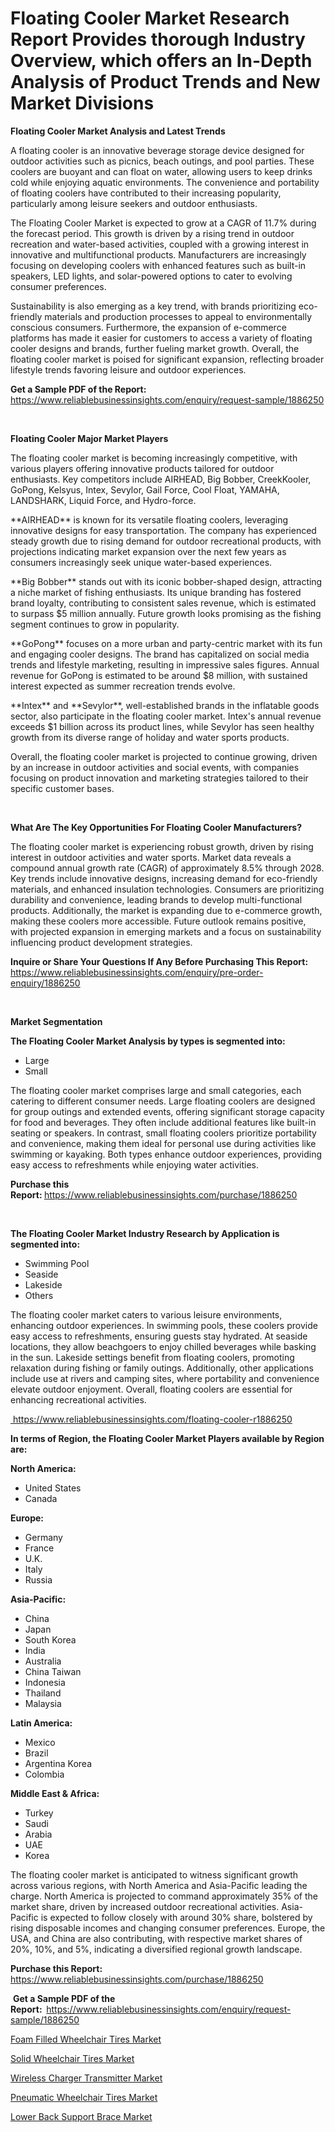 <p><h1>Floating Cooler Market Research Report Provides thorough Industry Overview, which offers an In-Depth Analysis of Product Trends and New Market Divisions</h1></p><p><strong>Floating Cooler Market Analysis and Latest Trends</strong></p>
<p><p>A floating cooler is an innovative beverage storage device designed for outdoor activities such as picnics, beach outings, and pool parties. These coolers are buoyant and can float on water, allowing users to keep drinks cold while enjoying aquatic environments. The convenience and portability of floating coolers have contributed to their increasing popularity, particularly among leisure seekers and outdoor enthusiasts.</p><p>The Floating Cooler Market is expected to grow at a CAGR of 11.7% during the forecast period. This growth is driven by a rising trend in outdoor recreation and water-based activities, coupled with a growing interest in innovative and multifunctional products. Manufacturers are increasingly focusing on developing coolers with enhanced features such as built-in speakers, LED lights, and solar-powered options to cater to evolving consumer preferences. </p><p>Sustainability is also emerging as a key trend, with brands prioritizing eco-friendly materials and production processes to appeal to environmentally conscious consumers. Furthermore, the expansion of e-commerce platforms has made it easier for customers to access a variety of floating cooler designs and brands, further fueling market growth. Overall, the floating cooler market is poised for significant expansion, reflecting broader lifestyle trends favoring leisure and outdoor experiences.</p></p>
<p><strong>Get a Sample PDF of the Report:&nbsp;</strong> <a href="https://www.reliablebusinessinsights.com/enquiry/request-sample/1886250?utm_campaign=60&utm_medium=2&utm_source=Github&utm_content=ia&utm_term=09022025&utm_id=floating-cooler">https://www.reliablebusinessinsights.com/enquiry/request-sample/1886250</a></p>
<p>&nbsp;</p>
<p><strong>Floating Cooler Major Market Players</strong></p>
<p><p>The floating cooler market is becoming increasingly competitive, with various players offering innovative products tailored for outdoor enthusiasts. Key competitors include AIRHEAD, Big Bobber, CreekKooler, GoPong, Kelsyus, Intex, Sevylor, Gail Force, Cool Float, YAMAHA, LANDSHARK, Liquid Force, and Hydro-force.</p><p>**AIRHEAD** is known for its versatile floating coolers, leveraging innovative designs for easy transportation. The company has experienced steady growth due to rising demand for outdoor recreational products, with projections indicating market expansion over the next few years as consumers increasingly seek unique water-based experiences.</p><p>**Big Bobber** stands out with its iconic bobber-shaped design, attracting a niche market of fishing enthusiasts. Its unique branding has fostered brand loyalty, contributing to consistent sales revenue, which is estimated to surpass $5 million annually. Future growth looks promising as the fishing segment continues to grow in popularity.</p><p>**GoPong** focuses on a more urban and party-centric market with its fun and engaging cooler designs. The brand has capitalized on social media trends and lifestyle marketing, resulting in impressive sales figures. Annual revenue for GoPong is estimated to be around $8 million, with sustained interest expected as summer recreation trends evolve.</p><p>**Intex** and **Sevylor**, well-established brands in the inflatable goods sector, also participate in the floating cooler market. Intex's annual revenue exceeds $1 billion across its product lines, while Sevylor has seen healthy growth from its diverse range of holiday and water sports products.</p><p>Overall, the floating cooler market is projected to continue growing, driven by an increase in outdoor activities and social events, with companies focusing on product innovation and marketing strategies tailored to their specific customer bases.</p></p>
<p>&nbsp;</p>
<p><strong>What Are The Key Opportunities For Floating Cooler Manufacturers?</strong></p>
<p><p>The floating cooler market is experiencing robust growth, driven by rising interest in outdoor activities and water sports. Market data reveals a compound annual growth rate (CAGR) of approximately 8.5% through 2028. Key trends include innovative designs, increasing demand for eco-friendly materials, and enhanced insulation technologies. Consumers are prioritizing durability and convenience, leading brands to develop multi-functional products. Additionally, the market is expanding due to e-commerce growth, making these coolers more accessible. Future outlook remains positive, with projected expansion in emerging markets and a focus on sustainability influencing product development strategies. </p></p>
<p><strong>Inquire or Share Your Questions If Any Before Purchasing This Report:</strong> <a href="https://www.reliablebusinessinsights.com/enquiry/pre-order-enquiry/1886250?utm_campaign=60&utm_medium=2&utm_source=Github&utm_content=ia&utm_term=09022025&utm_id=floating-cooler">https://www.reliablebusinessinsights.com/enquiry/pre-order-enquiry/1886250</a></p>
<p>&nbsp;</p>
<p><strong>Market Segmentation</strong></p>
<p><strong>The Floating Cooler Market Analysis by types is segmented into:</strong></p>
<p><ul><li>Large</li><li>Small</li></ul></p>
<p><p>The floating cooler market comprises large and small categories, each catering to different consumer needs. Large floating coolers are designed for group outings and extended events, offering significant storage capacity for food and beverages. They often include additional features like built-in seating or speakers. In contrast, small floating coolers prioritize portability and convenience, making them ideal for personal use during activities like swimming or kayaking. Both types enhance outdoor experiences, providing easy access to refreshments while enjoying water activities.</p></p>
<p><strong>Purchase this Report:&nbsp;</strong><a href="https://www.reliablebusinessinsights.com/purchase/1886250?utm_campaign=60&utm_medium=2&utm_source=Github&utm_content=ia&utm_term=09022025&utm_id=floating-cooler">https://www.reliablebusinessinsights.com/purchase/1886250</a></p>
<p>&nbsp;</p>
<p><strong>The Floating Cooler Market Industry Research by Application is segmented into:</strong></p>
<p><ul><li>Swimming Pool</li><li>Seaside</li><li>Lakeside</li><li>Others</li></ul></p>
<p><p>The floating cooler market caters to various leisure environments, enhancing outdoor experiences. In swimming pools, these coolers provide easy access to refreshments, ensuring guests stay hydrated. At seaside locations, they allow beachgoers to enjoy chilled beverages while basking in the sun. Lakeside settings benefit from floating coolers, promoting relaxation during fishing or family outings. Additionally, other applications include use at rivers and camping sites, where portability and convenience elevate outdoor enjoyment. Overall, floating coolers are essential for enhancing recreational activities.</p></p>
<p><a href="https://www.reliablebusinessinsights.com/floating-cooler-r1886250?utm_campaign=60&utm_medium=2&utm_source=Github&utm_content=ia&utm_term=09022025&utm_id=floating-cooler">&nbsp;https://www.reliablebusinessinsights.com/floating-cooler-r1886250</a></p>
<p><strong>In terms of Region, the Floating Cooler Market Players available by Region are:</strong></p>
<p>
    <p> <strong> North America: </strong>
        <ul>
            <li>United States</li>
            <li>Canada</li>
        </ul>
        </p> 
    <p> <strong> Europe: </strong>
        <ul>
            <li>Germany</li>
            <li>France</li>
            <li>U.K.</li>
            <li>Italy</li>
            <li>Russia</li>
        </ul>
        </p> 
    <p> <strong> Asia-Pacific: </strong>
        <ul>
            <li>China</li>
            <li>Japan</li>
            <li>South Korea</li>
            <li>India</li>
            <li>Australia</li>
            <li>China Taiwan</li>
            <li>Indonesia</li>
            <li>Thailand</li>
            <li>Malaysia</li>
        </ul>
        </p> 
    <p> <strong> Latin America: </strong>
        <ul>
            <li>Mexico</li>
            <li>Brazil</li>
            <li>Argentina Korea</li>
            <li>Colombia</li>
        </ul>
        </p> 
    <p> <strong> Middle East & Africa: </strong>
        <ul>
            <li>Turkey</li>
            <li>Saudi</li>
            <li>Arabia</li>
            <li>UAE</li>
            <li>Korea</li>
        </ul>
    </p>
    </p>
<p><p>The floating cooler market is anticipated to witness significant growth across various regions, with North America and Asia-Pacific leading the charge. North America is projected to command approximately 35% of the market share, driven by increased outdoor recreational activities. Asia-Pacific is expected to follow closely with around 30% share, bolstered by rising disposable incomes and changing consumer preferences. Europe, the USA, and China are also contributing, with respective market shares of 20%, 10%, and 5%, indicating a diversified regional growth landscape.</p></p>
<p><strong>Purchase this Report: </strong><a href="https://www.reliablebusinessinsights.com/purchase/1886250?utm_campaign=60&utm_medium=2&utm_source=Github&utm_content=ia&utm_term=09022025&utm_id=floating-cooler">https://www.reliablebusinessinsights.com/purchase/1886250</a></p>
<p>&nbsp;<strong>Get a Sample PDF of the Report:&nbsp;&nbsp;</strong><a href="https://www.reliablebusinessinsights.com/enquiry/request-sample/1886250?utm_campaign=60&utm_medium=2&utm_source=Github&utm_content=ia&utm_term=09022025&utm_id=floating-cooler">https://www.reliablebusinessinsights.com/enquiry/request-sample/1886250</a></p>
<p><strong></strong></p>
<p><p><a href="https://github.com/akermigarib/Market-Research-Report-List-1/blob/main/foam-filled-wheelchair-tires-market.md?utm_campaign=60&utm_medium=2&utm_source=Github&utm_content=ia&utm_term=09022025&utm_id=floating-cooler">Foam Filled Wheelchair Tires Market</a></p><p><a href="https://github.com/jandedaboy1/Market-Research-Report-List-1/blob/main/solid-wheelchair-tires-market.md?utm_campaign=60&utm_medium=2&utm_source=Github&utm_content=ia&utm_term=09022025&utm_id=floating-cooler">Solid Wheelchair Tires Market</a></p><p><a href="https://github.com/dushornerfe/Market-Research-Report-List-1/blob/main/wireless-charger-transmitter-market.md?utm_campaign=60&utm_medium=2&utm_source=Github&utm_content=ia&utm_term=09022025&utm_id=floating-cooler">Wireless Charger Transmitter Market</a></p><p><a href="https://github.com/djarixneoza/Market-Research-Report-List-1/blob/main/pneumatic-wheelchair-tires-market.md?utm_campaign=60&utm_medium=2&utm_source=Github&utm_content=ia&utm_term=09022025&utm_id=floating-cooler">Pneumatic Wheelchair Tires Market</a></p><p><a href="https://github.com/sapsaidamary/Market-Research-Report-List-1/blob/main/lower-back-support-brace-market.md?utm_campaign=60&utm_medium=2&utm_source=Github&utm_content=ia&utm_term=09022025&utm_id=floating-cooler">Lower Back Support Brace Market</a></p></p>